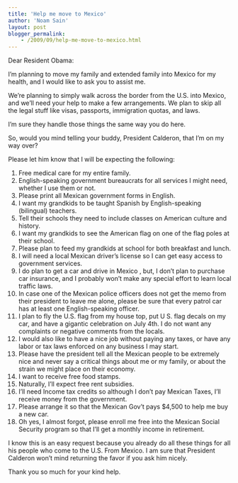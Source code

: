 ```yaml
---
title: 'Help me move to Mexico'
author: 'Noam Sain'
layout: post
blogger_permalink:
    - /2009/09/help-me-move-to-mexico.html
---
```


Dear Resident Obama:

I’m planning to move my family and extended family into Mexico for my health, and I would like to ask you to assist me.

We’re planning to simply walk across the border from the U.S. into Mexico, and we’ll need your help to make a few arrangements. We plan to skip all the legal stuff like visas, passports, immigration quotas, and laws.

I’m sure they handle those things the same way you do here.

So, would you mind telling your buddy, President Calderon, that I’m on my way over?

Please let him know that I will be expecting the following:

1. Free medical care for my entire family.
2. English-speaking government bureaucrats for all services I might need, whether I use them or not.
3. Please print all Mexican government forms in English.
4. I want my grandkids to be taught Spanish by English-speaking (bilingual) teachers.
5. Tell their schools they need to include classes on American culture and history.
6. I want my grandkids to see the American flag on one of the flag poles at their school.
7. Please plan to feed my grandkids at school for both breakfast and lunch.
8. I will need a local Mexican driver’s license so I can get easy access to government services.
9. I do plan to get a car and drive in Mexico , but, I don’t plan to purchase car insurance, and I probably won’t make any special effort to learn local traffic laws.
10. In case one of the Mexican police officers does not get the memo from their president to leave me alone, please be sure that every patrol car has at least one English-speaking officer.
11. I plan to fly the U.S. flag from my house top, put U S. flag decals on my car, and have a gigantic celebration on July 4th. I do not want any complaints or negative comments from the locals.
12. I would also like to have a nice job without paying any taxes, or have any labor or tax laws enforced on any business I may start.
13. Please have the president tell all the Mexican people to be extremely nice and never say a critical things about me or my family, or about the strain we might place on their economy.
14. I want to receive free food stamps.
15. Naturally, I’ll expect free rent subsidies.
16. I’ll need Income tax credits so although I don’t pay Mexican Taxes, I’ll receive money from the government.
17. Please arrange it so that the Mexican Gov’t pays $4,500 to help me buy a new car.
18. Oh yes, I almost forgot, please enroll me free into the Mexican Social Security program so that I’ll get a monthly income in retirement.

I know this is an easy request because you already do all these things for all his people who come to the U.S. From Mexico. I am sure that President Calderon won’t mind returning the favor if you ask him nicely.

Thank you so much for your kind help.